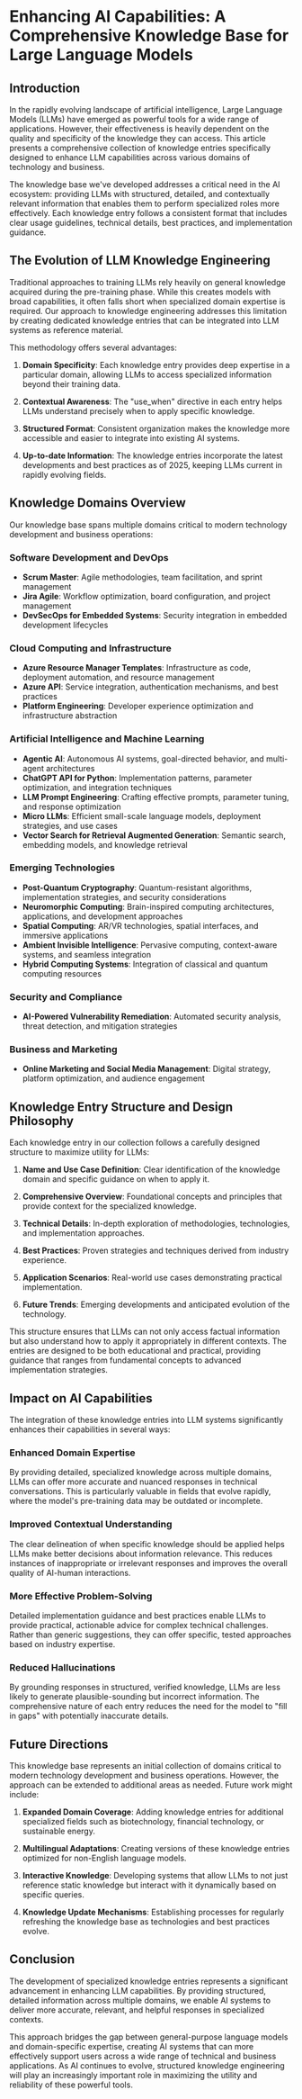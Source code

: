# Enhancing AI Capabilities: A Comprehensive Knowledge Base for Large Language Models

## Introduction

In the rapidly evolving landscape of artificial intelligence, Large Language Models (LLMs) have emerged as powerful tools for a wide range of applications. However, their effectiveness is heavily dependent on the quality and specificity of the knowledge they can access. This article presents a comprehensive collection of knowledge entries specifically designed to enhance LLM capabilities across various domains of technology and business.

The knowledge base we've developed addresses a critical need in the AI ecosystem: providing LLMs with structured, detailed, and contextually relevant information that enables them to perform specialized roles more effectively. Each knowledge entry follows a consistent format that includes clear usage guidelines, technical details, best practices, and implementation guidance.

## The Evolution of LLM Knowledge Engineering

Traditional approaches to training LLMs rely heavily on general knowledge acquired during the pre-training phase. While this creates models with broad capabilities, it often falls short when specialized domain expertise is required. Our approach to knowledge engineering addresses this limitation by creating dedicated knowledge entries that can be integrated into LLM systems as reference material.

This methodology offers several advantages:

1. **Domain Specificity**: Each knowledge entry provides deep expertise in a particular domain, allowing LLMs to access specialized information beyond their training data.

2. **Contextual Awareness**: The "use_when" directive in each entry helps LLMs understand precisely when to apply specific knowledge.

3. **Structured Format**: Consistent organization makes the knowledge more accessible and easier to integrate into existing AI systems.

4. **Up-to-date Information**: The knowledge entries incorporate the latest developments and best practices as of 2025, keeping LLMs current in rapidly evolving fields.

## Knowledge Domains Overview

Our knowledge base spans multiple domains critical to modern technology development and business operations:

### Software Development and DevOps
- **Scrum Master**: Agile methodologies, team facilitation, and sprint management
- **Jira Agile**: Workflow optimization, board configuration, and project management
- **DevSecOps for Embedded Systems**: Security integration in embedded development lifecycles

### Cloud Computing and Infrastructure
- **Azure Resource Manager Templates**: Infrastructure as code, deployment automation, and resource management
- **Azure API**: Service integration, authentication mechanisms, and best practices
- **Platform Engineering**: Developer experience optimization and infrastructure abstraction

### Artificial Intelligence and Machine Learning
- **Agentic AI**: Autonomous AI systems, goal-directed behavior, and multi-agent architectures
- **ChatGPT API for Python**: Implementation patterns, parameter optimization, and integration techniques
- **LLM Prompt Engineering**: Crafting effective prompts, parameter tuning, and response optimization
- **Micro LLMs**: Efficient small-scale language models, deployment strategies, and use cases
- **Vector Search for Retrieval Augmented Generation**: Semantic search, embedding models, and knowledge retrieval

### Emerging Technologies
- **Post-Quantum Cryptography**: Quantum-resistant algorithms, implementation strategies, and security considerations
- **Neuromorphic Computing**: Brain-inspired computing architectures, applications, and development approaches
- **Spatial Computing**: AR/VR technologies, spatial interfaces, and immersive applications
- **Ambient Invisible Intelligence**: Pervasive computing, context-aware systems, and seamless integration
- **Hybrid Computing Systems**: Integration of classical and quantum computing resources

### Security and Compliance
- **AI-Powered Vulnerability Remediation**: Automated security analysis, threat detection, and mitigation strategies

### Business and Marketing
- **Online Marketing and Social Media Management**: Digital strategy, platform optimization, and audience engagement

## Knowledge Entry Structure and Design Philosophy

Each knowledge entry in our collection follows a carefully designed structure to maximize utility for LLMs:

1. **Name and Use Case Definition**: Clear identification of the knowledge domain and specific guidance on when to apply it.

2. **Comprehensive Overview**: Foundational concepts and principles that provide context for the specialized knowledge.

3. **Technical Details**: In-depth exploration of methodologies, technologies, and implementation approaches.

4. **Best Practices**: Proven strategies and techniques derived from industry experience.

5. **Application Scenarios**: Real-world use cases demonstrating practical implementation.

6. **Future Trends**: Emerging developments and anticipated evolution of the technology.

This structure ensures that LLMs can not only access factual information but also understand how to apply it appropriately in different contexts. The entries are designed to be both educational and practical, providing guidance that ranges from fundamental concepts to advanced implementation strategies.

## Impact on AI Capabilities

The integration of these knowledge entries into LLM systems significantly enhances their capabilities in several ways:

### Enhanced Domain Expertise

By providing detailed, specialized knowledge across multiple domains, LLMs can offer more accurate and nuanced responses in technical conversations. This is particularly valuable in fields that evolve rapidly, where the model's pre-training data may be outdated or incomplete.

### Improved Contextual Understanding

The clear delineation of when specific knowledge should be applied helps LLMs make better decisions about information relevance. This reduces instances of inappropriate or irrelevant responses and improves the overall quality of AI-human interactions.

### More Effective Problem-Solving

Detailed implementation guidance and best practices enable LLMs to provide practical, actionable advice for complex technical challenges. Rather than generic suggestions, they can offer specific, tested approaches based on industry expertise.

### Reduced Hallucinations

By grounding responses in structured, verified knowledge, LLMs are less likely to generate plausible-sounding but incorrect information. The comprehensive nature of each entry reduces the need for the model to "fill in gaps" with potentially inaccurate details.

## Future Directions

This knowledge base represents an initial collection of domains critical to modern technology development and business operations. However, the approach can be extended to additional areas as needed. Future work might include:

1. **Expanded Domain Coverage**: Adding knowledge entries for additional specialized fields such as biotechnology, financial technology, or sustainable energy.

2. **Multilingual Adaptations**: Creating versions of these knowledge entries optimized for non-English language models.

3. **Interactive Knowledge**: Developing systems that allow LLMs to not just reference static knowledge but interact with it dynamically based on specific queries.

4. **Knowledge Update Mechanisms**: Establishing processes for regularly refreshing the knowledge base as technologies and best practices evolve.

## Conclusion

The development of specialized knowledge entries represents a significant advancement in enhancing LLM capabilities. By providing structured, detailed information across multiple domains, we enable AI systems to deliver more accurate, relevant, and helpful responses in specialized contexts.

This approach bridges the gap between general-purpose language models and domain-specific expertise, creating AI systems that can more effectively support users across a wide range of technical and business applications. As AI continues to evolve, structured knowledge engineering will play an increasingly important role in maximizing the utility and reliability of these powerful tools.
